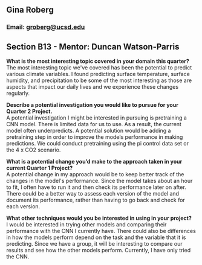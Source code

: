 
## Gina Roberg
### Email: groberg@ucsd.edu

## Section B13 - Mentor: Duncan Watson-Parris

**What is the most interesting topic covered in your domain this quarter?**<br>
The most interesting topic we've covered has been the potential to predict various climate variables.  I found predicting surface temperature, surface humidity, and precipitation to be some of the most interesting as those are aspects that impact our daily lives and we experience these changes regularly.  

**Describe a potential investigation you would like to pursue for your Quarter 2 Project.**<br>
A potential investigation I might be interested in pursuing is pretraining a CNN model.  There is limited data for us to use.  As a result, the current model often underpredicts.  A potential solution would be adding a pretraining step in order to improve the models performance in making predictions. We could conduct pretraining using the pi control data set or the 4 x CO2 scenario.

**What is a potential change you’d make to the approach taken in your current Quarter 1 Project?**<br>
A potential change in my approach would be to keep better track of the changes in the model's performance.  Since the model takes about an hour to fit, I often have to run it and then check its performance later on after.  There could be a better way to assess each version of the model and document its performance, rather than having to go back and check for each version.

**What other techniques would you be interested in using in your project?**<br>
I would be interested in trying other models and comparing their performance with the CNN I currently have.  There could also be differences in how the models perform depend on the task and the variable that it is predicting.  Since we have a group, it will be interesting to compare our results and see how the other models perform.  Currently, I have only tried the CNN.

